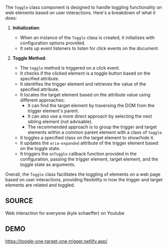 The `Toggle` class component is designed to handle toggling functionality on web elements based on user interactions. Here's a breakdown of what it does:

1. **Initialization**:

   - When an instance of the `Toggle` class is created, it initializes with configuration options provided.
   - It sets up event listeners to listen for click events on the document.

2. **Toggle Method**:
   - The `toggle` method is triggered on a click event.
   - It checks if the clicked element is a toggle button based on the specified attribute.
   - It identifies the trigger element and retrieves the value of the specified attribute.
   - It locates the target element based on the attribute value using different approaches:
     - It can find the target element by traversing the DOM from the trigger element's parent.
     - It can also use a more direct approach by selecting the next sibling element (not advisable).
     - The recommended approach is to group the trigger and target elements within a common parent element with a class of `toggle`.
   - It toggles a specified class on the target element to show/hide it.
   - It updates the `aria-expanded` attribute of the trigger element based on the toggle state.
   - It triggers the `onToggle` callback function provided in the configuration, passing the trigger element, target element, and the toggle state as arguments.

Overall, the `Toggle` class facilitates the toggling of elements on a web page based on user interactions, providing flexibility in how the trigger and target elements are related and toggled.

## SOURCE
Web interaction for everyone (kyle schaeffer) on Youtube
## DEMO 
https://toggle-one-target-one-trigger.netlify.app/
